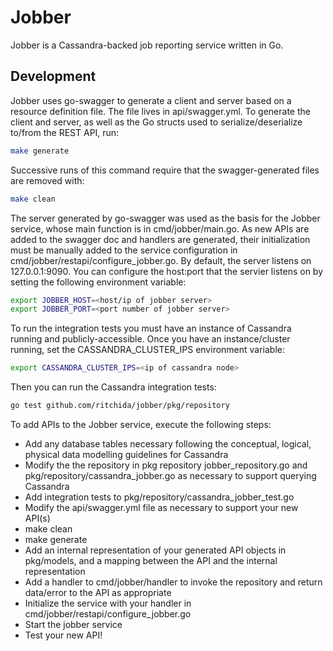 # Jobber

Jobber is a Cassandra-backed job reporting service written in Go.

## Development

Jobber uses go-swagger to generate a client and server based on a resource definition file.  The file lives in api/swagger.yml.  To generate the client and server, as well as the Go structs used to serialize/deserialize to/from the REST API, run:

```bash
make generate
```
Successive runs of this command require that the swagger-generated files are removed with:
```bash
make clean
```
The server generated by go-swagger was used as the basis for the Jobber service, whose main function is in cmd/jobber/main.go.  As new APIs are added to the swagger doc and handlers are generated, their initialization must be manually added to the service configuration in cmd/jobber/restapi/configure_jobber.go.  By default, the server listens on 127.0.0.1:9090.  You can configure the host:port that the servier listens on by setting the following environment variable:
```bash
export JOBBER_HOST=<host/ip of jobber server>
export JOBBER_PORT=<port number of jobber server>
```

To run the integration tests you must have an instance of Cassandra running and publicly-accessible.
Once you have an instance/cluster running, set the CASSANDRA_CLUSTER_IPS environment variable:
```bash
export CASSANDRA_CLUSTER_IPS=<ip of cassandra node>
```
Then you can run the Cassandra integration tests:
```bash
go test github.com/ritchida/jobber/pkg/repository
```

To add APIs to the Jobber service, execute the following steps:

* Add any database tables necessary following the conceptual, logical, physical data modelling guidelines for Cassandra
* Modify the the repository in pkg repository jobber_repository.go and pkg/repository/cassandra_jobber.go as necessary to support querying Cassandra
* Add integration tests to pkg/repository/cassandra_jobber_test.go
* Modify the api/swagger.yml file as necessary to support your new API(s)
* make clean
* make generate
* Add an internal representation of your generated API objects in pkg/models, and a mapping between the API and the internal representation
* Add a handler to cmd/jobber/handler to invoke the repository and return data/error to the API as appropriate
* Initialize the service with your handler in cmd/jobber/restapi/configure_jobber.go
* Start the jobber service
* Test your new API!
